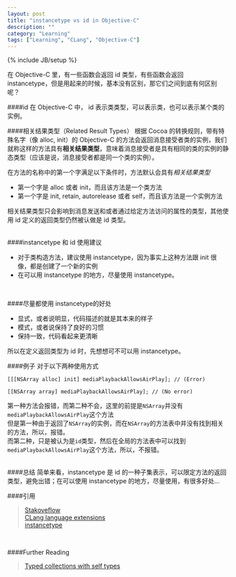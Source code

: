 ```yaml
---
layout: post
title: "instancetype vs id in Objective-C"
description: ""
category: "Learning" 
tags: ["Learning", "CLang", "Objective-C"]
---
```

{% include JB/setup %}

在 Objective-C 里，有一些函数会返回 id 类型，有些函数会返回 instancetype，但是用起来的时候，基本没有区别，那它们之间到底有何区别呢？

####id
在 Objective-C 中， id 表示类类型，可以表示类，也可以表示某个类的实例。
<br />

####相关结果类型（Related Result Types）
根据 Cocoa 的转换规则，带有特殊名字（像 alloc, init）的 Objective-C 的方法会返回消息接受者类的实例，我们就称这样的方法具有**相关结果类型**，意味着消息接受者是具有相同的类的实例的静态类型（应该是说，消息接受者都是同一个类的实例）。  

在方法的名称中的第一个字满足以下条件时，方法默认会具有*相关结果类型*  
* 第一个字是 alloc 或者 init，而且该方法是一个类方法
* 第一个字是 init, retain, autorelease 或者 self，而且该方法是一个实例方法

相关结果类型只会影响到消息发送和或者通过给定方法访问的属性的类型，其他使用 id 定义的返回类型仍然被认做是 id 类型。   
<br />

####instancetype 和 id 使用建议
* 对于类构造方法，建议使用 instancetype，因为事实上这种方法跟 init 很像，都是创建了一个新的实例
* 在可以用 instancetype 的地方，尽量使用 instancetype。
<br />

####尽量都使用 instancetype的好处
* 显式，或者说明显，代码描述的就是其本来的样子
* 模式，或者说保持了良好的习惯
* 保持一致，代码看起来更清晰

所以在定义返回类型为 id 时，先想想可不可以用 instancetype。
<br />

####例子
对于以下两种使用方式
    
    [[[NSArray alloc] init] mediaPlaybackAllowsAirPlay]; // (Error)

    [[NSArray array] mediaPlaybackAllowsAirPlay]; // (No error)

第一种方法会报错，而第二种不会，这里的前提是`NSArray`并没有`mediaPlaybackAllowsAirPlay`这个方法  
但是第一种由于返回了`NSArray`的实例，而在`NSArray`的方法表中并没有找到相关的方法，所以，报错。  
而第二种，只是被认为是`id`类型，然后在全局的方法表中可以找到`mediaPlaybackAllowsAirPlay`这个方法，所以，不报错。  
<br />

####总结
简单来看，instancetype 是 id 的一种子集表示，可以限定方法的返回类型，避免出错；在可以使用 instancetype 的地方，尽量使用，有很多好处...
<br />

####引用
>
> [Stakoveflow](http://stackoverflow.com/a/14652187/1847934)  
> [CLang language extensions](http://clang.llvm.org/docs/LanguageExtensions.html#related-result-types)  
> [instancetype](http://nshipster.com/instancetype/)  
<br />

####Further Reading
> [Typed collections with self types](http://www.jonmsterling.com/posts/2012-02-05-typed-collections-with-self-types-in-objective-c.html)
